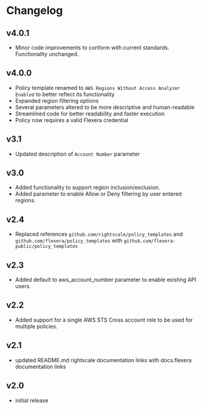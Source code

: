 # Changelog

## v4.0.1

- Minor code improvements to conform with current standards. Functionality unchanged.

## v4.0.0

- Policy template renamed to `AWS Regions Without Access Analyzer Enabled` to better reflect its functionality
- Expanded region filtering options
- Several parameters altered to be more descriptive and human-readable
- Streamlined code for better readability and faster execution
- Policy now requires a valid Flexera credential

## v3.1

- Updated description of `Account Number` parameter

## v3.0

- Added functionality to support region inclusion/exclusion.
- Added parameter to enable Allow or Deny filtering by user entered regions.

## v2.4

- Replaced references `github.com/rightscale/policy_templates` and `github.com/flexera/policy_templates` with `github.com/flexera-public/policy_templates`

## v2.3

- Added default to aws_account_number parameter to enable existing API users.

## v2.2

- Added support for a single AWS STS Cross account role to be used for multiple policies.

## v2.1

- updated README.md rightscale documentation links with docs.flexera documentation links

## v2.0

- initial release
